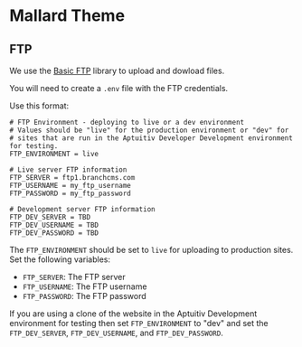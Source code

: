 # Mallard Theme

## FTP

We use the [Basic FTP](https://www.npmjs.com/package/basic-ftp) library to upload and dowload files.

You will need to create a `.env` file with the FTP credentials.

Use this format:

```.env
# FTP Environment - deploying to live or a dev environment
# Values should be "live" for the production environment or "dev" for
# sites that are run in the Aptuitiv Developer Development environment for testing.
FTP_ENVIRONMENT = live

# Live server FTP information
FTP_SERVER = ftp1.branchcms.com
FTP_USERNAME = my_ftp_username
FTP_PASSWORD = my_ftp_password

# Development server FTP information
FTP_DEV_SERVER = TBD
FTP_DEV_USERNAME = TBD
FTP_DEV_PASSWORD = TBD
```

The `FTP_ENVIRONMENT` should be set to `live` for uploading to production sites. Set the following variables:

-   `FTP_SERVER`: The FTP server
-   `FTP_USERNAME`: The FTP username
-   `FTP_PASSWORD`: The FTP password

If you are using a clone of the website in the Aptuitiv Development environment for testing then set `FTP_ENVIRONMENT` to "dev" and set the `FTP_DEV_SERVER`, `FTP_DEV_USERNAME`, and `FTP_DEV_PASSWORD`.

